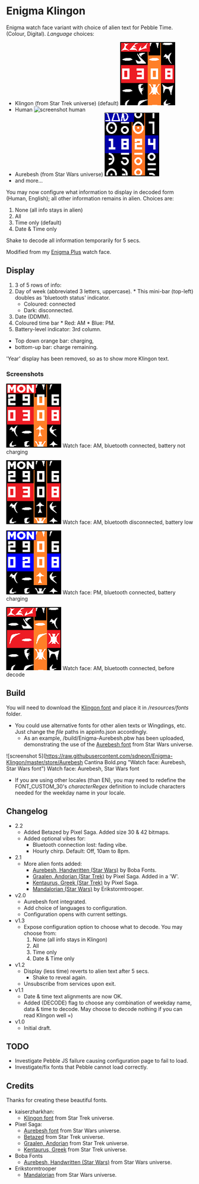 Enigma Klingon
==============
Enigma watch face variant with choice of alien text for Pebble Time. (Colour, Digital). _Language_ choices:
* Klingon (from Star Trek universe) (default) ![screenshot Klingon](https://raw.githubusercontent.com/sdneon/Enigma-Klingon/master/store/pebble-screenshot-5.png "Watch face in Klingon")
* Human ![screenshot human](https://raw.githubusercontent.com/sdneon/Enigma-plus/master/store/pebble-screenshot-1-AM.png "Watch face in Human")
* Aurebesh (from Star Wars universe) ![screenshot aurebesh](https://raw.githubusercontent.com/sdneon/Enigma-Klingon/master/store/pebble-screenshot-6-aurebesh.png "Watch face in Aurebesh, Star Wars font")
* and more...

You may now configure what information to display in decoded form (Human, English); all other information remains in alien. Choices are:
1. None (all info stays in alien)
2. All
3. Time only (default)
4. Date & Time only

Shake to decode all information temporarily for 5 secs.

Modified from my [Enigma Plus](https://github.com/sdneon/Enigma-plus) watch face.

## Display
1. 3 of 5 rows of info:
  1. Day of week (abbreviated 3 letters, uppercase).
    * This mini-bar (top-left) doubles as 'bluetooth status' indicator.
        * Coloured: connected
        * Dark: disconnected.
  2. Date (DDMM).
  3. Coloured time bar
    * Red: AM
    * Blue: PM.
2. Battery-level indicator: 3rd column.
  * Top down orange bar: charging,
  * bottom-up bar: charge remaining.

'Year' display has been removed, so as to show more Klingon text.

### Screenshots
![screenshot 1](https://raw.githubusercontent.com/sdneon/Enigma-Klingon/master/store/pebble-screenshot-1-AM.png "Watch face: AM, bluetooth connected, battery not charging")
Watch face: AM, bluetooth connected, battery not charging

![screenshot 2](https://raw.githubusercontent.com/sdneon/Enigma-Klingon/master/store/pebble-screenshot-2-AM,DC.png "Watch face: AM, bluetooth disconnected, battery low")
Watch face: AM, bluetooth disconnected, battery low

![screenshot 3](https://raw.githubusercontent.com/sdneon/Enigma-Klingon/master/store/pebble-screenshot-3-PM,charging.png "Watch face: PM, bluetooth connected, battery charging")
Watch face: PM, bluetooth connected, battery charging

![screenshot 4](https://raw.githubusercontent.com/sdneon/Enigma-Klingon/master/store/pebble-screenshot-4-before-decode.png "Watch face: AM, bluetooth connected, before decode")
Watch face: AM, bluetooth connected, before decode

## Build
You will need to download the [Klingon font](http://www.dafont.com/klingon-font.font) and place it in _/resources/fonts_ folder.
 * You could use alternative fonts for other alien texts or Wingdings, etc. Just change the _file_ paths in appinfo.json accordingly.
   * As an example, /build/Enigma-Aurebesh.pbw has been uploaded, demonstrating the use of the [Aurebesh font](http://www.dafont.com/aurebesh.font) from Star Wars universe.

![screenshot 5](https://raw.githubusercontent.com/sdneon/Enigma-Klingon/master/store/Aurebesh Cantina Bold.png "Watch face: Aurebesh, Star Wars font")
Watch face: Aurebesh, Star Wars font

 * If you are using other locales (than EN), you may need to redefine the FONT_CUSTOM_30's _characterRegex_ definition to include characters needed for the weekday name in your locale.

## Changelog
* 2.2
  * Added Betazed by Pixel Saga. Added size 30 & 42 bitmaps.
  * Added optional vibes for:
    * Bluetooth connection lost: fading vibe.
    * Hourly chirp. Default: Off, 10am to 8pm.
* 2.1
  * More alien fonts added:
    * [Aurebesh, Handwritten (Star Wars)](http://www.fontspace.com/boba-fonts/aurek-besh-hand) by Boba Fonts.
    * [Graalen, Andorian (Star Trek)](http://memory-beta.wikia.com/wiki/Andorian_languages) by Pixel Saga. Added in a 'W'.
    * [Kentaurus, Greek (Star Trek)](http://www.dafont.com/kentaurus.font) by Pixel Saga.
    * [Mandalorian (Star Wars)](http://www.dafont.com/mandalorian.font) by Erikstormtrooper.
* v2.0
  * Aurebesh font integrated.
  * Add choice of languages to configuration.
  * Configuration opens with current settings.
* v1.3
  * Expose configuration option to choose what to decode. You may choose from:
    1. None (all info stays in Klingon)
    2. All
    3. Time only
    4. Date & Time only
* v1.2
  * Display (less time) reverts to alien text after 5 secs.
    * Shake to reveal again.
  * Unsubscribe from services upon exit.
* v1.1
  * Date & time text alignments are now OK.
  * Added (DECODE) flag to choose any combination of weekday name, data & time to decode. May choose to decode nothing if you can read Klingon well =)
* v1.0
  * Initial draft.
  
## TODO
* Investigate Pebble JS failure causing configuration page to fail to load.
* Investigate/fix fonts that Pebble cannot load correctly.

## Credits
Thanks for creating these beautiful fonts.
* kaiserzharkhan:
  * [Klingon font](http://www.dafont.com/klingon-font.font) from Star Trek universe.
* Pixel Saga:
  * [Aurebesh font](http://www.dafont.com/aurebesh.font) from Star Wars universe.
  * [Betazed](http://www.dafont.com/betazed.font) from Star Trek universe.
  * [Graalen, Andorian](http://memory-beta.wikia.com/wiki/Andorian_languages)  from Star Trek universe.
  * [Kentaurus, Greek](http://www.dafont.com/kentaurus.font) from Star Trek universe.
* Boba Fonts
  * [Aurebesh, Handwritten (Star Wars)](http://www.fontspace.com/boba-fonts/aurek-besh-hand)  from Star Wars universe.
* Erikstormtrooper
  * [Mandalorian](http://www.dafont.com/mandalorian.font) from Star Wars universe.
